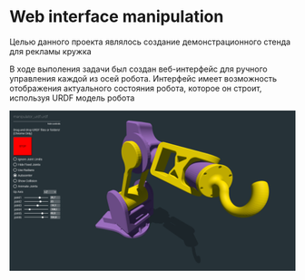 # Web interface manipulation

Целью данного проекта являлось создание демонстрационного стенда для рекламы кружка<br />

В ходе выполения задачи был создан веб-интерфейс для ручного управления каждой из осей робота. Интерфейс имеет возможность отображения актуального состояния робота, которое он строит, используя URDF модель робота

<p align="center">
  <img src="Images/image_2024-09-11_22-40-45.png" alt="drawing" width="700"/> 
</p>
